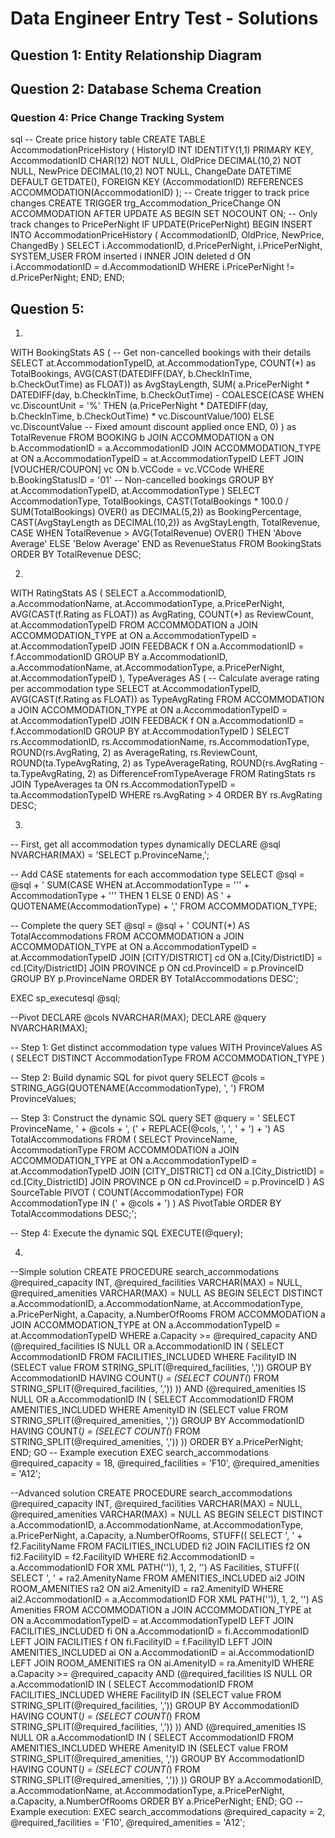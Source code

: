 # Data Engineer Entry Test - Solutions

## Question 1: Entity Relationship Diagram



## Question 2: Database Schema Creation





### Question 4: Price Change Tracking System
sql
-- Create price history table
CREATE TABLE AccommodationPriceHistory (
HistoryID INT IDENTITY(1,1) PRIMARY KEY,
AccommodationID CHAR(12) NOT NULL,
OldPrice DECIMAL(10,2) NOT NULL,
NewPrice DECIMAL(10,2) NOT NULL,
ChangeDate DATETIME DEFAULT GETDATE(),
FOREIGN KEY (AccommodationID) REFERENCES ACCOMMODATION(AccommodationID)
);
-- Create trigger to track price changes
CREATE TRIGGER trg_Accommodation_PriceChange
ON ACCOMMODATION
AFTER UPDATE
AS
BEGIN
SET NOCOUNT ON;
-- Only track changes to PricePerNight
IF UPDATE(PricePerNight)
BEGIN
INSERT INTO AccommodationPriceHistory (
AccommodationID,
OldPrice,
NewPrice,
ChangedBy
)
SELECT
i.AccommodationID,
d.PricePerNight,
i.PricePerNight,
SYSTEM_USER
FROM inserted i
INNER JOIN deleted d ON i.AccommodationID = d.AccommodationID
WHERE i.PricePerNight != d.PricePerNight;
END;
END;

## Question 5:

1.    
WITH BookingStats AS (
    -- Get non-cancelled bookings with their details
    SELECT 
        at.AccommodationTypeID,
        at.AccommodationType,
        COUNT(*) as TotalBookings,
        AVG(CAST(DATEDIFF(DAY, b.CheckInTime, b.CheckOutTime) as FLOAT)) as AvgStayLength,
        SUM(
            a.PricePerNight * DATEDIFF(day, b.CheckInTime, b.CheckOutTime) - 
            COALESCE(CASE 
                WHEN vc.DiscountUnit = '%' THEN 
                    (a.PricePerNight * DATEDIFF(day, b.CheckInTime, b.CheckOutTime) * vc.DiscountValue/100)
                ELSE 
                    vc.DiscountValue -- Fixed amount discount applied once
            END, 0)
        ) as TotalRevenue
    FROM BOOKING b
    JOIN ACCOMMODATION a ON b.AccommodationID = a.AccommodationID
    JOIN ACCOMMODATION_TYPE at ON a.AccommodationTypeID = at.AccommodationTypeID
    LEFT JOIN [VOUCHER/COUPON] vc ON b.VCCode = vc.VCCode
    WHERE b.BookingStatusID = '01' -- Non-cancelled bookings
    GROUP BY at.AccommodationTypeID, at.AccommodationType
)
SELECT 
    AccommodationType,
    TotalBookings,
    CAST(TotalBookings * 100.0 / SUM(TotalBookings) OVER() as DECIMAL(5,2)) as BookingPercentage,
    CAST(AvgStayLength as DECIMAL(10,2)) as AvgStayLength,
    TotalRevenue,
    CASE 
        WHEN TotalRevenue > AVG(TotalRevenue) OVER() THEN 'Above Average'
        ELSE 'Below Average'
    END as RevenueStatus
FROM BookingStats
ORDER BY TotalRevenue DESC;


2. 
WITH RatingStats AS (
    SELECT 
        a.AccommodationID,
        a.AccommodationName,
        at.AccommodationType,
        a.PricePerNight,
        AVG(CAST(f.Rating as FLOAT)) as AvgRating,
        COUNT(*) as ReviewCount,
        at.AccommodationTypeID
    FROM ACCOMMODATION a
    JOIN ACCOMMODATION_TYPE at ON a.AccommodationTypeID = at.AccommodationTypeID
    JOIN FEEDBACK f ON a.AccommodationID = f.AccommodationID
    GROUP BY 
        a.AccommodationID,
        a.AccommodationName,
        at.AccommodationType,
        a.PricePerNight,
        at.AccommodationTypeID
),
TypeAverages AS (
    -- Calculate average rating per accommodation type
    SELECT 
        at.AccommodationTypeID,
        AVG(CAST(f.Rating as FLOAT)) as TypeAvgRating
    FROM ACCOMMODATION a
    JOIN ACCOMMODATION_TYPE at ON a.AccommodationTypeID = at.AccommodationTypeID
    JOIN FEEDBACK f ON a.AccommodationID = f.AccommodationID
    GROUP BY at.AccommodationTypeID
)
SELECT 
    rs.AccommodationID,
    rs.AccommodationName,
    rs.AccommodationType,
    ROUND(rs.AvgRating, 2) as AverageRating,
    rs.ReviewCount,
    ROUND(ta.TypeAvgRating, 2) as TypeAverageRating,
    ROUND(rs.AvgRating - ta.TypeAvgRating, 2) as DifferenceFromTypeAverage
FROM RatingStats rs
JOIN TypeAverages ta ON rs.AccommodationTypeID = ta.AccommodationTypeID
WHERE rs.AvgRating > 4
ORDER BY rs.AvgRating DESC;

3. 
-- First, get all accommodation types dynamically
DECLARE @sql NVARCHAR(MAX) = 
'SELECT 
    p.ProvinceName,';

-- Add CASE statements for each accommodation type
SELECT @sql = @sql + '
    SUM(CASE WHEN at.AccommodationType = ''' + AccommodationType + ''' THEN 1 ELSE 0 END) AS ' + QUOTENAME(AccommodationType) + ','
FROM ACCOMMODATION_TYPE;

-- Complete the query
SET @sql = @sql + '
    COUNT(*) AS TotalAccommodations
FROM 
    ACCOMMODATION a
    JOIN ACCOMMODATION_TYPE at ON a.AccommodationTypeID = at.AccommodationTypeID
    JOIN [CITY/DISTRICT] cd ON a.[City/DistrictID] = cd.[City/DistrictID]
    JOIN PROVINCE p ON cd.ProvinceID = p.ProvinceID
GROUP BY 
    p.ProvinceName
ORDER BY 
    TotalAccommodations DESC';

EXEC sp_executesql @sql;

--Pivot
DECLARE @cols NVARCHAR(MAX);
DECLARE @query NVARCHAR(MAX);
 
-- Step 1: Get distinct accommodation type values
WITH ProvinceValues AS (
    SELECT DISTINCT AccommodationType
    FROM ACCOMMODATION_TYPE
)
 
-- Step 2: Build dynamic SQL for pivot query
SELECT @cols = STRING_AGG(QUOTENAME(AccommodationType), ', ')
FROM ProvinceValues;
 
-- Step 3: Construct the dynamic SQL query
SET @query = '
SELECT 
    ProvinceName, 
    ' + @cols + ',
    (' + REPLACE(@cols, ', ', ' + ') + ') AS TotalAccommodations
FROM (
    SELECT ProvinceName, AccommodationType
    FROM 
    ACCOMMODATION a
    JOIN ACCOMMODATION_TYPE at ON a.AccommodationTypeID = at.AccommodationTypeID
    JOIN [CITY_DISTRICT] cd ON a.[City_DistrictID] = cd.[City_DistrictID]
    JOIN PROVINCE p ON cd.ProvinceID = p.ProvinceID
) AS SourceTable
PIVOT (
    COUNT(AccommodationType)
    FOR AccommodationType IN (' + @cols + ')
) AS PivotTable
ORDER BY TotalAccommodations DESC;';
 
-- Step 4: Execute the dynamic SQL
EXECUTE(@query);

4.  
--Simple solution
CREATE PROCEDURE search_accommodations
    @required_capacity INT,
    @required_facilities VARCHAR(MAX) = NULL,
    @required_amenities VARCHAR(MAX) = NULL
AS
BEGIN
    SELECT DISTINCT
        a.AccommodationID,
        a.AccommodationName,
        at.AccommodationType,
        a.PricePerNight,
        a.Capacity,
        a.NumberOfRooms
    FROM ACCOMMODATION a
    JOIN ACCOMMODATION_TYPE at ON a.AccommodationTypeID = at.AccommodationTypeID
    WHERE a.Capacity >= @required_capacity
    AND (@required_facilities IS NULL OR 
        a.AccommodationID IN (
            SELECT AccommodationID 
            FROM FACILITIES_INCLUDED 
            WHERE FacilityID IN (SELECT value FROM STRING_SPLIT(@required_facilities, ','))
            GROUP BY AccommodationID
            HAVING COUNT(*) = (SELECT COUNT(*) FROM STRING_SPLIT(@required_facilities, ','))
        ))
    AND (@required_amenities IS NULL OR 
        a.AccommodationID IN (
            SELECT AccommodationID 
            FROM AMENITIES_INCLUDED 
            WHERE AmenityID IN (SELECT value FROM STRING_SPLIT(@required_amenities, ','))
            GROUP BY AccommodationID
            HAVING COUNT(*) = (SELECT COUNT(*) FROM STRING_SPLIT(@required_amenities, ','))
        ))
    ORDER BY a.PricePerNight;
END;
GO
-- Example execution
EXEC search_accommodations 
    @required_capacity = 18,
    @required_facilities = 'F10',
    @required_amenities = 'A12';

--Advanced solution
CREATE PROCEDURE search_accommodations
    @required_capacity INT,
    @required_facilities VARCHAR(MAX) = NULL,
    @required_amenities VARCHAR(MAX) = NULL
AS
BEGIN
    SELECT DISTINCT
        a.AccommodationID,
        a.AccommodationName,
        at.AccommodationType,
        a.PricePerNight,
        a.Capacity,
        a.NumberOfRooms,
        STUFF((
            SELECT ', ' + f2.FacilityName
            FROM FACILITIES_INCLUDED fi2
            JOIN FACILITIES f2 ON fi2.FacilityID = f2.FacilityID
            WHERE fi2.AccommodationID = a.AccommodationID
            FOR XML PATH('')), 1, 2, '') AS Facilities,
        STUFF((
            SELECT ', ' + ra2.AmenityName
            FROM AMENITIES_INCLUDED ai2
            JOIN ROOM_AMENITIES ra2 ON ai2.AmenityID = ra2.AmenityID
            WHERE ai2.AccommodationID = a.AccommodationID
            FOR XML PATH('')), 1, 2, '') AS Amenities
    FROM ACCOMMODATION a
    JOIN ACCOMMODATION_TYPE at ON a.AccommodationTypeID = at.AccommodationTypeID
    LEFT JOIN FACILITIES_INCLUDED fi ON a.AccommodationID = fi.AccommodationID
    LEFT JOIN FACILITIES f ON fi.FacilityID = f.FacilityID
    LEFT JOIN AMENITIES_INCLUDED ai ON a.AccommodationID = ai.AccommodationID
    LEFT JOIN ROOM_AMENITIES ra ON ai.AmenityID = ra.AmenityID
    WHERE a.Capacity >= @required_capacity
    AND (@required_facilities IS NULL OR 
        a.AccommodationID IN (
            SELECT AccommodationID 
            FROM FACILITIES_INCLUDED 
            WHERE FacilityID IN (SELECT value FROM STRING_SPLIT(@required_facilities, ','))
            GROUP BY AccommodationID
            HAVING COUNT(*) = (SELECT COUNT(*) FROM STRING_SPLIT(@required_facilities, ','))
        ))
    AND (@required_amenities IS NULL OR 
        a.AccommodationID IN (
            SELECT AccommodationID 
            FROM AMENITIES_INCLUDED 
            WHERE AmenityID IN (SELECT value FROM STRING_SPLIT(@required_amenities, ','))
            GROUP BY AccommodationID
            HAVING COUNT(*) = (SELECT COUNT(*) FROM STRING_SPLIT(@required_amenities, ','))
        ))
    GROUP BY 
        a.AccommodationID,
        a.AccommodationName,
        at.AccommodationType,
        a.PricePerNight,
        a.Capacity,
        a.NumberOfRooms
    ORDER BY a.PricePerNight;
END;
GO
-- Example execution:
EXEC search_accommodations 
    @required_capacity = 2,
    @required_facilities = 'F10',
    @required_amenities = 'A12';